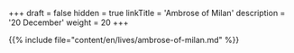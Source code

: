 +++
draft = false
hidden = true
linkTitle = 'Ambrose of Milan'
description = '20 December'
weight = 20
+++

{{% include file="content/en/lives/ambrose-of-milan.md" %}}
